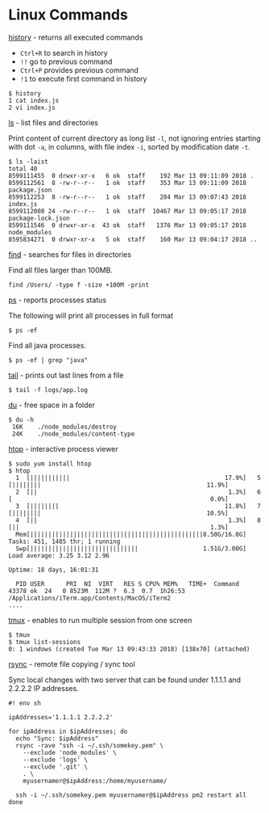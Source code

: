 # Linux Commands

[history](https://ss64.com/bash/history.html) - returns all executed commands

* `Ctrl+R` to search in history
* `!!` go to previous command
* `Ctrl+P` provides previous command
* `!1` to execute first command in history

```
$ history
1 cat index.js
2 vi index.js
```

[ls](http://man7.org/linux/man-pages/man1/ls.1.html) - list files and directories

Print content of current directory as long list `-l`, not ignoring entries starting with dot `-a`,  in columns, with file index `-i`, sorted by modification date `-t`.

```
$ ls -laist
total 40
8599111455  0 drwxr-xr-x   6 ok  staff    192 Mar 13 09:11:09 2018 .
8599112561  8 -rw-r--r--   1 ok  staff    353 Mar 13 09:11:09 2018 package.json
8599112253  8 -rw-r--r--   1 ok  staff    284 Mar 13 09:07:43 2018 index.js
8599112008 24 -rw-r--r--   1 ok  staff  10467 Mar 13 09:05:17 2018 package-lock.json
8599111546  0 drwxr-xr-x  43 ok  staff   1376 Mar 13 09:05:17 2018 node_modules
8595834271  0 drwxr-xr-x   5 ok  staff    160 Mar 13 09:04:17 2018 ..
```

[find](http://man7.org/linux/man-pages/man1/find.1.html) - searches for files in directories

Find all files larger than 100MB.

```
find /Users/ -type f -size +100M -print
```

[ps](http://man7.org/linux/man-pages/man1/ps.1p.html) - reports processes status

The following will print all processes in full format

```
$ ps -ef
```

Find all java processes. 

```
$ ps -ef | grep "java"
```

[tail](http://man7.org/linux/man-pages/man1/tail.1.html) - prints out last lines from a file

```
$ tail -f logs/app.log
```

[du](https://linux.die.net/man/1/du) - free space in a folder

```
$ du -h
 16K    ./node_modules/destroy
 24K    ./node_modules/content-type
```

[htop](https://linux.die.net/man/1/htop) - interactive process viewer

```
$ sudo yum install htop
$ htop
  1  [|||||||||||                                           17.9%]   5  [||||||||                                              11.9%]
  2  [||                                                     1.3%]   6  [                                                       0.0%]
  3  [||||||||                                              11.8%]   7  [||||||||                                              10.5%]
  4  [||                                                     1.3%]   8  [||                                                     1.3%]
  Mem[||||||||||||||||||||||||||||||||||||||||||||||||8.50G/16.0G]   Tasks: 451, 1485 thr; 1 running
  Swp[||||||||||||||||||||||||||||||                  1.51G/3.00G]   Load average: 3.25 3.12 2.96
                                                                     Uptime: 18 days, 16:01:31

  PID USER      PRI  NI  VIRT   RES S CPU% MEM%   TIME+  Command
43378 ok  24   0 8523M  112M ?  6.3  0.7  1h26:53 /Applications/iTerm.app/Contents/MacOS/iTerm2
....
```

[tmux](https://linux.die.net/man/1/tmux) - enables to run multiple session from one screen

```
$ tmux
$ tmux list-sessions
0: 1 windows (created Tue Mar 13 09:43:33 2018) [138x70] (attached)
```

[rsync](https://linux.die.net/man/1/rsync) - remote file copying / sync tool

Sync local changes with two server that can be found under 1.1.1.1 and 2.2.2.2 IP addresses.

```
#! env sh

ipAddresses='1.1.1.1 2.2.2.2'

for ipAddress in $ipAddresses; do
  echo "Sync: $ipAddress"
  rsync -rave "ssh -i ~/.ssh/somekey.pem" \
    --exclude 'node_modules' \
    --exclude 'logs' \
    --exclude '.git' \
    . \
    myusernamer@$ipAddress:/home/myusername/

  ssh -i ~/.ssh/somekey.pem myusernamer@$ipAddress pm2 restart all
done
```



